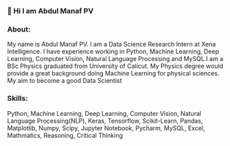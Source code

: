 ###  👋 Hi I am Abdul Manaf PV

### About:
My name is Abdul Manaf PV. I am a Data Science Research Intern at Xena Intelligence. I have experience working in Python, Machine Learning, Deep Learning, Computer Vision, Natural Language Processing and MySQL.I am a BSc Physics graduated from University of Calicut. My Physics degree would provide a great background doing Machine Learning for physical sciences. My aim to become a good Data Scientist

### Skills:
Python, Machine Learning, Deep Learning, Computer Vision, Natural Language Processing(NLP), Keras, Tensorflow, Scikit-Learn, Pandas, Matplotlib, Numpy, Scipy, Jupyter Notebook, Pycharm, MySQL, Excel, Mathmatics, Reasoning, Critical Thinking


<!--
**abdulmanafpv/abdulmanafpv** is a ✨ _special_ ✨ repository because its `README.md` (this file) appears on your GitHub profile.

Here are some ideas to get you started:

- 🔭 I’m currently working on ...
- 🌱 I’m currently learning ...
- 👯 I’m looking to collaborate on ...
- 🤔 I’m looking for help with ...
- 💬 Ask me about ...
- 📫 How to reach me: ...
- 😄 Pronouns: ...
- ⚡ Fun fact: ...
-->
